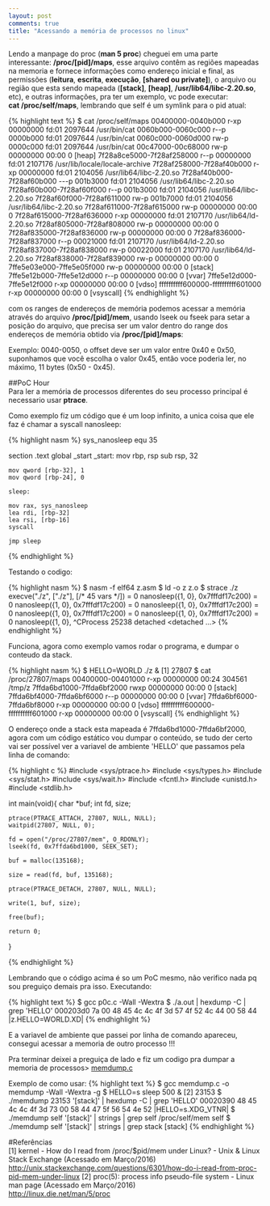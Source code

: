 ```yaml
---
layout: post
comments: true
title: "Acessando a memória de processos no linux"
---
```


Lendo a manpage do proc (**man 5 proc**) cheguei em uma parte interessante: **/proc/[pid]/maps**, esse arquivo contêm as regiões mapeadas na memoria e fornece informações como
endereço inicial e final, as permissões (**leitura**, **escrita**, **execução**, **[shared ou private]**),
o arquivo ou região que esta sendo mapeada (**[stack]**, **[heap]**, **/usr/lib64/libc-2.20.so**, etc),
e outras informações, pra ter um exemplo, vc pode executar:  
**cat /proc/self/maps**, lembrando que self é
um symlink para o pid atual:

{% highlight text %}
$ cat /proc/self/maps
00400000-0040b000 r-xp 00000000 fd:01 2097644                            /usr/bin/cat
0060b000-0060c000 r--p 0000b000 fd:01 2097644                            /usr/bin/cat
0060c000-0060d000 rw-p 0000c000 fd:01 2097644                            /usr/bin/cat
00c47000-00c68000 rw-p 00000000 00:00 0                                  [heap]
7f28a8ce5000-7f28af258000 r--p 00000000 fd:01 2107176                    /usr/lib/locale/locale-archive
7f28af258000-7f28af40b000 r-xp 00000000 fd:01 2104056                    /usr/lib64/libc-2.20.so
7f28af40b000-7f28af60b000 ---p 001b3000 fd:01 2104056                    /usr/lib64/libc-2.20.so
7f28af60b000-7f28af60f000 r--p 001b3000 fd:01 2104056                    /usr/lib64/libc-2.20.so
7f28af60f000-7f28af611000 rw-p 001b7000 fd:01 2104056                    /usr/lib64/libc-2.20.so
7f28af611000-7f28af615000 rw-p 00000000 00:00 0
7f28af615000-7f28af636000 r-xp 00000000 fd:01 2107170                    /usr/lib64/ld-2.20.so
7f28af805000-7f28af808000 rw-p 00000000 00:00 0
7f28af835000-7f28af836000 rw-p 00000000 00:00 0
7f28af836000-7f28af837000 r--p 00021000 fd:01 2107170                    /usr/lib64/ld-2.20.so
7f28af837000-7f28af838000 rw-p 00022000 fd:01 2107170                    /usr/lib64/ld-2.20.so
7f28af838000-7f28af839000 rw-p 00000000 00:00 0
7ffe5e03e000-7ffe5e05f000 rw-p 00000000 00:00 0                          [stack]
7ffe5e12b000-7ffe5e12d000 r--p 00000000 00:00 0                          [vvar]
7ffe5e12d000-7ffe5e12f000 r-xp 00000000 00:00 0                          [vdso]
ffffffffff600000-ffffffffff601000 r-xp 00000000 00:00 0                  [vsyscall]
{% endhighlight %}

com os ranges de endereços de memória podemos acessar a memória através do arquivo **/proc/[pid]/mem**, usando lseek ou fseek
para setar a posição do arquivo, que precisa ser um valor dentro do range dos endereços de memória obtido via **/proc/[pid]/maps**:  

Exemplo: 0040-0050, o offset deve ser um valor entre 0x40 e 0x50, suponhamos que você escolha o valor 0x45, então voce poderia ler, no máximo, 11 bytes (0x50 - 0x45).

##PoC Hour
<br/>
Para ler a memória de processos diferentes do seu processo principal é necessario usar **ptrace**.

Como exemplo fiz um código que é um loop infinito, a unica coisa que ele faz é chamar a syscall nanosleep:

{% highlight nasm %}
sys_nanosleep equ 35

section .text
    global _start
_start:
    mov rbp, rsp
    sub rsp, 32

    mov qword [rbp-32], 1
    mov qword [rbp-24], 0

    sleep:

    mov rax, sys_nanosleep
    lea rdi, [rbp-32]
    lea rsi, [rbp-16]
    syscall

    jmp sleep
{% endhighlight %}

Testando o codigo:

{% highlight nasm %}
$ nasm -f elf64 z.asm 
$ ld -o z z.o
$ strace ./z
execve("./z", ["./z"], [/* 45 vars */]) = 0
nanosleep({1, 0}, 0x7fffdf17c200)       = 0
nanosleep({1, 0}, 0x7fffdf17c200)       = 0
nanosleep({1, 0}, 0x7fffdf17c200)       = 0
nanosleep({1, 0}, 0x7fffdf17c200)       = 0
nanosleep({1, 0}, 0x7fffdf17c200)       = 0
nanosleep({1, 0}, ^CProcess 25238 detached
 <detached ...>
{% endhighlight %}

Funciona, agora como exemplo vamos rodar o programa, e dumpar o conteudo da stack.

{% highlight nasm %}
$ HELLO=WORLD ./z &
[1] 27807
$ cat /proc/27807/maps
00400000-00401000 r-xp 00000000 00:24 304561                             /tmp/z
7ffda6bd1000-7ffda6bf2000 rwxp 00000000 00:00 0                          [stack]
7ffda6bf4000-7ffda6bf6000 r--p 00000000 00:00 0                          [vvar]
7ffda6bf6000-7ffda6bf8000 r-xp 00000000 00:00 0                          [vdso]
ffffffffff600000-ffffffffff601000 r-xp 00000000 00:00 0                  [vsyscall]
{% endhighlight %}

O endereço onde a stack esta mapeada é 7ffda6bd1000-7ffda6bf2000, agora com um código estático vou dumpar o conteúdo, se tudo der certo
vai ser possível ver a variavel de ambiente 'HELLO' que passamos pela linha de comando:


{% highlight c %}
#include <sys/ptrace.h>
#include <sys/types.h>
#include <sys/stat.h>
#include <sys/wait.h>
#include <fcntl.h>
#include <unistd.h>
#include <stdlib.h>

int main(void){
	char *buf;
	int fd, size;

	ptrace(PTRACE_ATTACH, 27807, NULL, NULL);
	waitpid(27807, NULL, 0);

	fd = open("/proc/27807/mem", O_RDONLY);
	lseek(fd, 0x7ffda6bd1000, SEEK_SET);

	buf = malloc(135168);

	size = read(fd, buf, 135168);

	ptrace(PTRACE_DETACH, 27807, NULL, NULL);

	write(1, buf, size);

	free(buf);

	return 0;	

}

{% endhighlight %}

Lembrando que o código acima é so um PoC mesmo, não verifico nada pq sou preguiço demais pra isso. 
Executando:

{% highlight text %}
$ gcc p0c.c -Wall -Wextra
$ ./a.out | hexdump -C | grep 'HELLO'
000203d0  7a 00 48 45 4c 4c 4f 3d  57 4f 52 4c 44 00 58 44  |z.HELLO=WORLD.XD|
{% endhighlight %}

E a variavel de ambiente que passei por linha de comando apareceu, consegui acessar a memoria de outro processo !!!

Pra terminar deixei a preguiça de lado e fiz um codigo pra dumpar a memoria de processos> [memdump.c](https://github.com/hc0d3r/C/blob/master/memdump.c)

Exemplo de como usar:
{% highlight text %}
$ gcc memdump.c -o memdump -Wall -Wextra -g
$ HELLO=s sleep 500 &
[2] 23153
$ ./memdump 23153 '[stack]' | hexdump -C | grep 'HELLO'
00020390  48 45 4c 4c 4f 3d 73 00  58 44 47 5f 56 54 4e 52  |HELLO=s.XDG_VTNR|
$ ./memdump self '[stack]' | strings | grep self
/proc/self/mem
self
$ ./memdump self '[stack]' | strings | grep stack
[stack]
{% endhighlight %}


#Referências
<br/>
[1] kernel - How do I read from /proc/$pid/mem under Linux? - Unix & Linux Stack Exchange (Acessado em Março/2016)<br/>
<http://unix.stackexchange.com/questions/6301/how-do-i-read-from-proc-pid-mem-under-linux>
[2] proc(5): process info pseudo-file system - Linux man page (Acessado em Março/2016)  
<http://linux.die.net/man/5/proc>  

